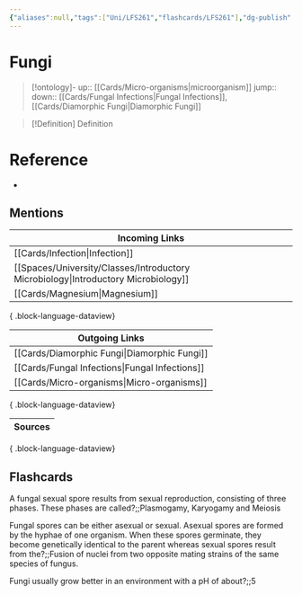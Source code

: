 ```yaml
---
{"aliases":null,"tags":["Uni/LFS261","flashcards/LFS261"],"dg-publish":true,"permalink":"/cards/fungi/","dgPassFrontmatter":true}
---
```


# Fungi

> [!ontology]-
> up:: [[Cards/Micro-organisms\|microorganism]]
> jump:: 
> down:: [[Cards/Fungal Infections\|Fungal Infections]], [[Cards/Diamorphic Fungi\|Diamorphic Fungi]]

> [!Definition] Definition

# Reference

- 

## Mentions

| Incoming Links                                                                        |
| ------------------------------------------------------------------------------------- |
| [[Cards/Infection\|Infection]]                                                     |
| [[Spaces/University/Classes/Introductory Microbiology\|Introductory Microbiology]] |
| [[Cards/Magnesium\|Magnesium]]                                                     |

{ .block-language-dataview}

| Outgoing Links                                    |
| ------------------------------------------------- |
| [[Cards/Diamorphic Fungi\|Diamorphic Fungi]]   |
| [[Cards/Fungal Infections\|Fungal Infections]] |
| [[Cards/Micro-organisms\|Micro-organisms]]     |

{ .block-language-dataview}

| Sources |
| ------- |

{ .block-language-dataview}

## Flashcards

A fungal sexual spore results from sexual reproduction, consisting of three phases. These phases are called?;;Plasmogamy, Karyogamy and Meiosis
<!--SR:!2024-05-16,1,230-->

Fungal spores can be either asexual or sexual. Asexual spores are formed by the hyphae of one organism. When these spores germinate, they become genetically identical to the parent whereas sexual spores result from the?;;Fusion of nuclei from two opposite mating strains of the same species of fungus.
<!--SR:!2024-06-21,1,210-->

Fungi usually grow better in an environment with a pH of about?;;5
<!--SR:!2024-05-18,3,250-->